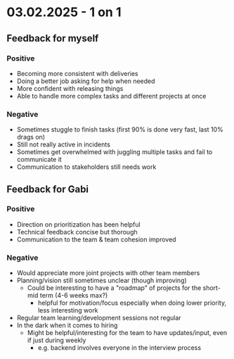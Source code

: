 # 03.02.2025 - 1 on 1

## Feedback for myself

### Positive

- Becoming more consistent with deliveries
- Doing a better job asking for help when needed
- More confident with releasing things
- Able to handle more complex tasks and different projects at once

### Negative

- Sometimes stuggle to finish tasks (first 90% is done very fast, last 10% drags on)
- Still not really active in incidents
- Sometimes get overwhelmed with juggling multiple tasks and fail to communicate it
- Communication to stakeholders still needs work

## Feedback for Gabi

### Positive

- Direction on prioritization has been helpful
- Technical feedback concise but thorough
- Communication to the team & team cohesion improved

### Negative

- Would appreciate more joint projects with other team members
- Planning/vision still sometimes unclear (though improving)
    - Could be interesting to have a "roadmap" of projects for the short-mid term (4-6 weeks max?)
        - helpful for motivation/focus especially when doing lower priority, less interesting work
- Regular team learning/development sessions not regular
- In the dark when it comes to hiring
    - Might be helpful/interesting for the team to have updates/input, even if just during weekly
        - e.g. backend involves everyone in the interview process
